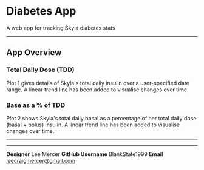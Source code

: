 # Diabetes App
A web app for tracking Skyla diabetes stats

---

## App Overview

### Total Daily Dose (TDD)

Plot 1 gives details of Skyla's total daily insulin over a user-specified date range. A linear trend line has been added to visualise changes over time.

### Base as a % of TDD

Plot 2 shows Skyla's total daily basal as a percentage of her total daily dose (basal + bolus) insulin. A linear trend line has been added to visualise changes over time.

---



---

**Designer** Lee Mercer
**GitHub Username** BlankState1999
**Email** leecraigmercer@gmail.com
